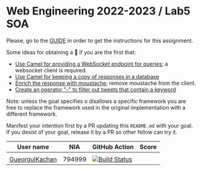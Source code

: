 # Web Engineering 2022-2023 / Lab5 SOA

Please, go to the [GUIDE](docs/GUIDE.md) in order to get the instructions for this assignment.

Some ideas for obtaining a :gift: if you are the first that:

- [Use Camel for providing a WebSocket endpoint for queries](https://camel.apache.org/components/latest/websocket-jsr356-component.html); a websocket client is required.
- [Use Camel for keeping a copy of responses in a database](https://camel.apache.org/components/latest/jdbc-component.html)
- [Enrich the response with moustache](https://camel.apache.org/components/latest/eips/content-enricher.html); remove moustache from the client.
- [Create an operator "-" to filter out tweets that contain a keyword](https://camel.apache.org/components/latest/eips/filter-eip.html)

Note: unless the goal specifies o disallows a specific framework you are free to replace the framework used in the original implementation with a different framework.

Manifest your intention first by a PR updating this `README.md` with your goal.
If you desist of your goal, release it by a PR so other fellow can try it.

| User name | NIA | GitHub Action | Score |
|-----------|-----|---------------|-------|
|           |     |               |       |
| [GueorguiKachan](https://github.com/GueorguiKachan/lab5-soa/tree/work) | 794999 | [![Build Status](https://github.com/GueorguiKachan/lab5-soa/actions/workflows/ci.yml/badge.svg?branch=work&event=push)](https://github.com/GueorguiKachan/lab5-soa/actions/workflows/ci.yml) |
